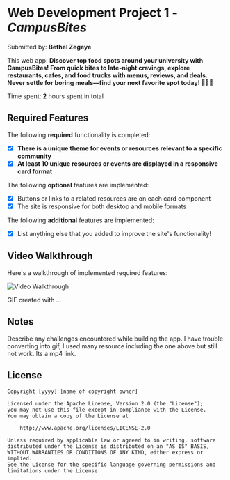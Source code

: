 # Web Development Project 1 - *CampusBites*

Submitted by: **Bethel Zegeye**

This web app: **Discover top food spots around your university with CampusBites! From quick bites to late-night cravings, explore restaurants, cafes, and food trucks with menus, reviews, and deals. Never settle for boring meals—find your next favorite spot today! 🍔🍕🥗**

Time spent: **2** hours spent in total

## Required Features

The following **required** functionality is completed:

- [x] **There is a unique theme for events or resources relevant to a specific community**
- [x] **At least 10 unique resources or events are displayed in a responsive card format**

The following **optional** features are implemented:

- [x] Buttons or links to a related resources are on each card component
- [x] The site is responsive for both desktop and mobile formats

The following **additional** features are implemented:

* [x] List anything else that you added to improve the site's functionality!

## Video Walkthrough

Here's a walkthrough of implemented required features:

<img src='https://media-hosting.imagekit.io//0c1f39a42620493b/bandicam%202025-03-02%2022-14-07-958.mp4?Expires=1835583488&Key-Pair-Id=K2ZIVPTIP2VGHC&Signature=cHoJnpgPY-1WY7cmnFOZuHpVuDeL4XVVTeulPIjlV06Jtd~70GvdLm4Uy-4DqWjKrrP2~iV1h8a3yXEb0h6J0pnIeC6aOIFuEav29bAWSkMwOgx1gFlTpHmrHewuw8EVNnFd8MeEHAiPoMZGCPjI2DRXAWIw4DH8bSu6VNuWs9lR~kYHNkeE8abKHtL2MaQYoK6wqpFI0WiPiArARWhGVzJGyf~9QCQu1iNJjgTDeUFF4d8suLTuf-oVG8eDbQFGL9t~uNst3YWvFA~T1Cj64g2dCkKiTJH4z9mAqDUf5vuKTvso3ZErLKuXPxkhs75LyV7EI1DD9TOBIIWzFnuImQ__' title='Video Walkthrough' width='' alt='Video Walkthrough' />

<!-- Replace this with whatever GIF tool you used! -->
GIF created with ...  
<!-- Recommended tools:
[Kap](https://getkap.co/) for macOS
[ScreenToGif](https://www.screentogif.com/) for Windows
[peek](https://github.com/phw/peek) for Linux. -->

## Notes

Describe any challenges encountered while building the app.
I have trouble converting into gif, I used many resource including the one above but still not work. Its a mp4 link.

## License

    Copyright [yyyy] [name of copyright owner]

    Licensed under the Apache License, Version 2.0 (the "License");
    you may not use this file except in compliance with the License.
    You may obtain a copy of the License at

        http://www.apache.org/licenses/LICENSE-2.0

    Unless required by applicable law or agreed to in writing, software
    distributed under the License is distributed on an "AS IS" BASIS,
    WITHOUT WARRANTIES OR CONDITIONS OF ANY KIND, either express or implied.
    See the License for the specific language governing permissions and
    limitations under the License.
